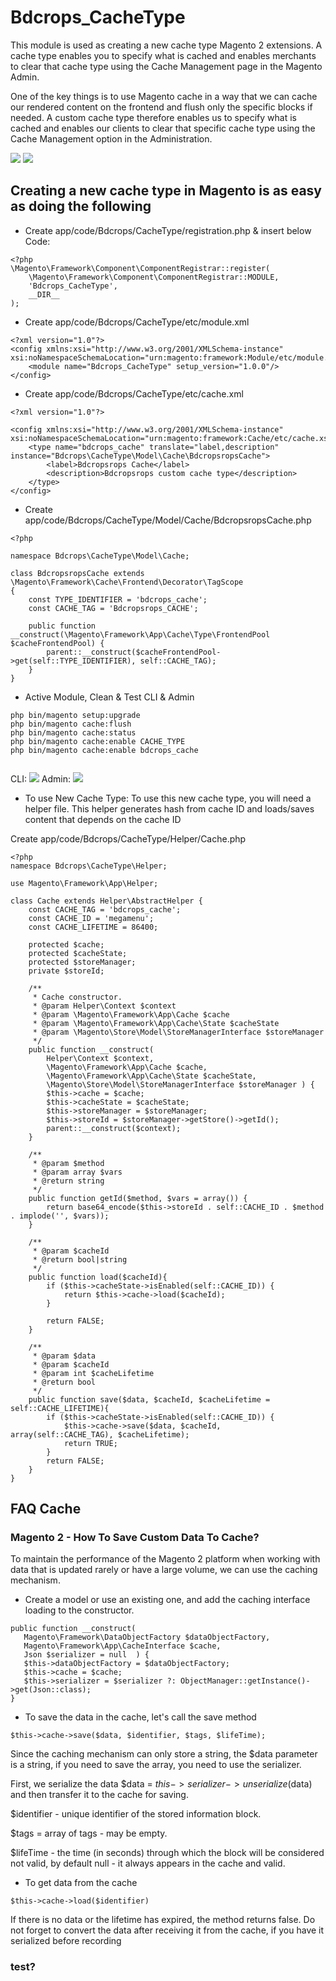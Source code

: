 # Bdcrops_CacheType

This module is used as creating a new cache type Magento 2 extensions.
A cache type enables you to specify what is cached and enables merchants to clear that cache type using the Cache Management page in the Magento Admin.

One of the key things is to use Magento cache in a way that we can cache our rendered content on the frontend and flush only the specific blocks if needed. A custom cache type therefore enables us to specify what is cached and enables our clients to clear that specific cache type using the Cache Management option in the Administration.

![](docs/CacheStatusAdmin.png)
![](docs/CacheStatusCli.png)

## Creating a new cache type in Magento is as easy as doing the following

- Create app/code/Bdcrops/CacheType/registration.php & insert below Code:
```
<?php
\Magento\Framework\Component\ComponentRegistrar::register(
    \Magento\Framework\Component\ComponentRegistrar::MODULE,
    'Bdcrops_CacheType',
    __DIR__
);

```
- Create app/code/Bdcrops/CacheType/etc/module.xml
```
<?xml version="1.0"?>
<config xmlns:xsi="http://www.w3.org/2001/XMLSchema-instance" xsi:noNamespaceSchemaLocation="urn:magento:framework:Module/etc/module.xsd">
    <module name="Bdcrops_CacheType" setup_version="1.0.0"/>
</config>

```
- Create app/code/Bdcrops/CacheType/etc/cache.xml

```
<?xml version="1.0"?>

<config xmlns:xsi="http://www.w3.org/2001/XMLSchema-instance" xsi:noNamespaceSchemaLocation="urn:magento:framework:Cache/etc/cache.xsd">
    <type name="bdcrops_cache" translate="label,description" instance="Bdcrops\CacheType\Model\Cache\BdcropsropsCache">
        <label>Bdcropsrops Cache</label>
        <description>Bdcropsrops custom cache type</description>
    </type>
</config>

```

- Create app/code/Bdcrops/CacheType/Model/Cache/BdcropsropsCache.php
```
<?php

namespace Bdcrops\CacheType\Model\Cache;

class BdcropsropsCache extends \Magento\Framework\Cache\Frontend\Decorator\TagScope
{
    const TYPE_IDENTIFIER = 'bdcrops_cache';
    const CACHE_TAG = 'Bdcropsrops_CACHE';

    public function __construct(\Magento\Framework\App\Cache\Type\FrontendPool $cacheFrontendPool) {
        parent::__construct($cacheFrontendPool->get(self::TYPE_IDENTIFIER), self::CACHE_TAG);
    }
}

```
- Active Module, Clean & Test CLI & Admin
```
php bin/magento setup:upgrade
php bin/magento cache:flush
php bin/magento cache:status
php bin/magento cache:enable CACHE_TYPE
php bin/magento cache:enable bdcrops_cache


```


CLI:
![](docs/CacheStatusCli.png)
Admin:
![](docs/CacheStatusAdmin.png)

- To  use New  Cache Type:
To use this new cache type, you will need a helper file. This helper generates hash from cache ID and loads/saves content that depends on the cache ID

Create app/code/Bdcrops/CacheType/Helper/Cache.php
```
<?php
namespace Bdcrops\CacheType\Helper;

use Magento\Framework\App\Helper;

class Cache extends Helper\AbstractHelper {
    const CACHE_TAG = 'bdcrops_cache';
    const CACHE_ID = 'megamenu';
    const CACHE_LIFETIME = 86400;

    protected $cache;
    protected $cacheState;
    protected $storeManager;
    private $storeId;

    /**
     * Cache constructor.
     * @param Helper\Context $context
     * @param \Magento\Framework\App\Cache $cache
     * @param \Magento\Framework\App\Cache\State $cacheState
     * @param \Magento\Store\Model\StoreManagerInterface $storeManager
     */
    public function __construct(
        Helper\Context $context,
        \Magento\Framework\App\Cache $cache,
        \Magento\Framework\App\Cache\State $cacheState,
        \Magento\Store\Model\StoreManagerInterface $storeManager ) {
        $this->cache = $cache;
        $this->cacheState = $cacheState;
        $this->storeManager = $storeManager;
        $this->storeId = $storeManager->getStore()->getId();
        parent::__construct($context);
    }

    /**
     * @param $method
     * @param array $vars
     * @return string
     */
    public function getId($method, $vars = array()) {
        return base64_encode($this->storeId . self::CACHE_ID . $method . implode('', $vars));
    }

    /**
     * @param $cacheId
     * @return bool|string
     */
    public function load($cacheId){
        if ($this->cacheState->isEnabled(self::CACHE_ID)) {
            return $this->cache->load($cacheId);
        }

        return FALSE;
    }

    /**
     * @param $data
     * @param $cacheId
     * @param int $cacheLifetime
     * @return bool
     */
    public function save($data, $cacheId, $cacheLifetime = self::CACHE_LIFETIME){
        if ($this->cacheState->isEnabled(self::CACHE_ID)) {
            $this->cache->save($data, $cacheId, array(self::CACHE_TAG), $cacheLifetime);
            return TRUE;
        }
        return FALSE;
    }
}

```
##  FAQ Cache

### Magento 2 - How To Save Custom Data To Cache?
To maintain the performance of the Magento 2 platform when working with data that is updated rarely or have a large volume, we can use the caching mechanism.

- Create a model or use an existing one, and add the caching interface loading to the constructor.
```
public function __construct(
   Magento\Framework\DataObjectFactory $dataObjectFactory,
   Magento\Framework\App\CacheInterface $cache,
   Json $serializer = null  ) {
   $this->dataObjectFactory = $dataObjectFactory;
   $this->cache = $cache;
   $this->serializer = $serializer ?: ObjectManager::getInstance()->get(Json::class);
}
```
- To save the data in the cache, let's call the save method
```
$this->cache->save($data, $identifier, $tags, $lifeTime);
```

Since the caching mechanism can only store a string, the $data parameter is a string, if you need to save the array, you need to use the serializer.

First, we serialize the data $data = $this->serializer->unserialize($data) and then transfer it to the cache for saving.

$identifier - unique identifier of the stored information block.

$tags = array of tags - may be empty.

$lifeTime - the time (in seconds) through which the block will be considered not valid, by default null - it always appears in the cache and valid.

- To get data from the cache
```
$this->cache->load($identifier)
```

If there is no data or the lifetime has expired, the method returns false.
Do not forget to convert the data after receiving it from the cache, if you have it serialized before recording

### test?
